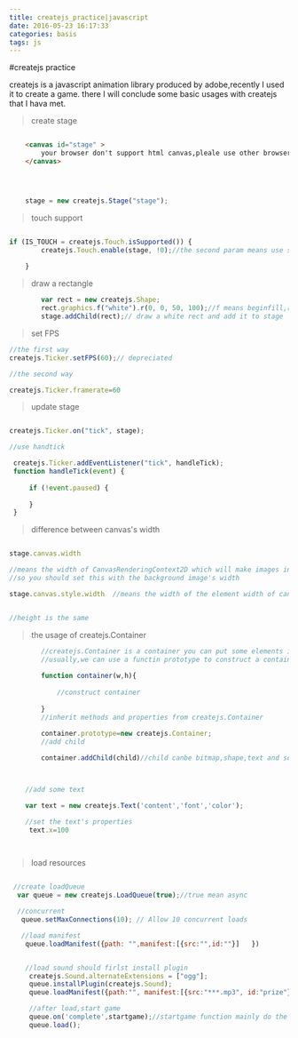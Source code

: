```yaml
---
title: createjs_practice|javascript
date: 2016-05-23 16:17:33
categories: basis
tags: js
---
```



#createjs practice

createjs is a javascript animation library produced by adobe,recently I used it  to create a game.
	there I will conclude some basic usages with createjs that I hava met.

>create stage

```html

	<canvas id="stage" >
	    your browser don't support html canvas,pleale use other browser.
	</canvas>

```
```javascript



	stage = new createjs.Stage("stage");

```

>touch support

```javascript

if (IS_TOUCH = createjs.Touch.isSupported()) {
		createjs.Touch.enable(stage, !0);//the second param means use singleTouch,default is false
		
	}

```

>draw a rectangle

```javascript
        var rect = new createjs.Shape;
		rect.graphics.f("white").r(0, 0, 50, 100);//f means beginfill,r means rect
		stage.addChild(rect);// draw a white rect and add it to stage

```

>set FPS

```javascript
//the first way
createjs.Ticker.setFPS(60);// depreciated

//the second way

createjs.Ticker.framerate=60

```

>update stage

```javascript

createjs.Ticker.on("tick", stage);

//use handtick

 createjs.Ticker.addEventListener("tick", handleTick);
 function handleTick(event) {
     
     if (!event.paused) {
        
     }
 }

```

>difference between canvas's width

```javascript

stage.canvas.width 

//means the width of CanvasRenderingContext2D which will make images in canvas become smaller whe you set this with bigger number
//so you should set this with the background image's width

stage.canvas.style.width  //means the width of the element width of canvas


//height is the same

```


>the usage of createjs.Container

```javascript 
		//createjs.Container is a container you can put some elements in and manipulate them together conviniently
		//usually,we can use a functin prototype to construct a container
		
		function container(w,h){
		
			//construct container
		
		}
		//inherit methods and properties from createjs.Container
		
 		container.prototype=new createjs.Container;
 		//add child

 		container.addChild(child)//child canbe bitmap,shape,text and so on

```

```javascript


 	//add some text

 	var text = new createjs.Text('content','font','color');

 	//set the text's properties
 	 text.x=100




```	

>load resources

```javascript
 
 //create loadQueue
  var queue = new createjs.LoadQueue(true);//true mean async

  //concurrent
   queue.setMaxConnections(10); // Allow 10 concurrent loads

   //load manifest
   	queue.loadManifest({path: "",manifest:[{src:"",id:""}]   })


   	//load sound should firlst install plugin 
   	 createjs.Sound.alternateExtensions = ["ogg"];
   	 queue.installPlugin(createjs.Sound);
   	 queue.loadManifest({path:"", manifest:[{src:"***.mp3", id:"prize"}}, false);//false means not load right now

   	 //after load,start game
   	 queue.on('complete',startgame);//startgame function mainly do the job that hide start page,setup and show canvas
   	 queue.load();


```

